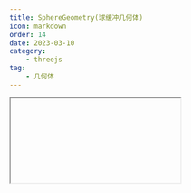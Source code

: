 ```yaml
---
title: SphereGeometry(球缓冲几何体)
icon: markdown
order: 14
date: 2023-03-10
category:
    - threejs
tag:
    - 几何体
---
```


<IFrame url="https://luotainxu-demo.netlify.app/#/threejs/sphereGeometry"/>

## SphereGeometry

```js
const geometry = new THREE.SphereGeometry( 15, 32, 16 );
const material = new THREE.MeshBasicMaterial( { color: 0xffff00 } );
const sphere = new THREE.Mesh( geometry, material );
scene.add( sphere );
```

## 构造器

### radius : Float

球体半径，默认为1

### widthSegments : Integer

水平分段数（沿着经线分段），最小值为3，默认值为32

### heightSegments : Integer

垂直分段数（沿着纬线分段），最小值为2，默认值为16

### phiStart : Float

指定水平（经线）起始角度，默认值为0

### phiLength : Float

指定水平（经线）扫描角度的大小，默认值为 Math.PI * 2

### thetaStart : Float

指定垂直（纬线）起始角度，默认值为0

### thetaLength : Float

指定垂直（纬线）扫描角度大小，默认值为 Math.PI

## 属性

共有属性请参见其基类BufferGeometry

### .parameters

一个包含着构造函数中每个参数的对象。在对象实例化之后，对该属性的任何修改都不会改变这个几何体

## 方法

共有方法请参见其基类BufferGeometry

